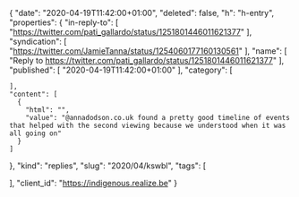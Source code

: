 {
  "date": "2020-04-19T11:42:00+01:00",
  "deleted": false,
  "h": "h-entry",
  "properties": {
    "in-reply-to": [
      "https://twitter.com/pati_gallardo/status/1251801446011621377"
    ],
    "syndication": [
      "https://twitter.com/JamieTanna/status/1254060177160130561"
    ],
    "name": [
      "Reply to https://twitter.com/pati_gallardo/status/1251801446011621377"
    ],
    "published": [
      "2020-04-19T11:42:00+01:00"
    ],
    "category": [

    ],
    "content": [
      {
        "html": "",
        "value": "@annadodson.co.uk found a pretty good timeline of events that helped with the second viewing because we understood when it was all going on"
      }
    ]
  },
  "kind": "replies",
  "slug": "2020/04/kswbl",
  "tags": [

  ],
  "client_id": "https://indigenous.realize.be"
}
